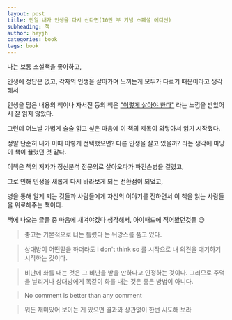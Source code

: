 ```yaml
---
layout: post
title: 만일 내가 인생을 다시 산다면(10만 부 기념 스페셜 에디션)
subheading: 책
author: heyjh
categories: book
tags: book
---
```


나는 보통 소설책을 좋아하고, 

인생에 정답은 없고, 각자의 인생을 살아가며 느끼는게 모두가 다르기 때문이라고 생각해서 

인생을 담은 내용의 책이나 자서전 등의 책은 <u>"이렇게 살아야 한다"</u> 라는 느낌을 받았어서 잘 읽지 않았다. 

그런데 어느날 가볍게 술술 읽고 싶은 마음에 이 책의 제목이 와닿아서 읽기 시작했다. 

정말 단순히 내가 이때 이렇게 선택했으면? 다른 인생을 살고 있을까? 라는 생각에 마냥 이 책이 끌렸던 것 같다.


이책은 책의 저자가 정신분석 전문의로 살아오다가 파킨슨병을 걸렸고, 

그로 인해 인생을 새롭게 다시 바라보게 되는 전환점이 되었고, 

병을 통해 알게 되는 것들과 사람들에게 자신의 이야기를 전하면서 이 책을 읽는 사람들을 위로해주는 책이다. 


책에 나오는 글들 중 마음에 새겨야겠다 생각해서, 아이패드에 적어봤던것들 😏

> 충고는 기본적으로 너는 틀렸다 는 뉘앙스를 품고 있다. 

> 상대방이 어떤말을 하더라도 i don't think so 를 시작으로 내 의견을 얘기하기 시작하는 것이다. 

> 비난에 화를 내는 것은 그 비난을 받을 만하다고 인정하는 것이다. 그러므로 주먹을 날리거나 상대방에게 똑같이 화를 내는 것은 좋은 방법이 아니다. 

> No comment is better than any comment

> 뭐든 재미있어 보이는 게 있으면 결과와 상관없이 한번 시도해 보라